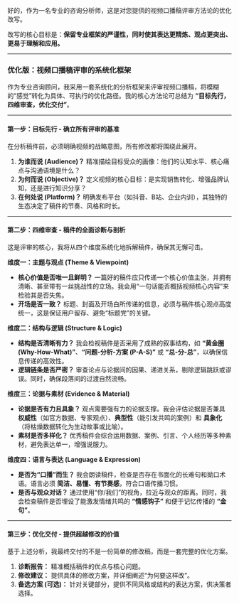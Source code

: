 好的，作为一名专业的咨询分析师，这是对您提供的视频口播稿评审方法论的优化改写。

改写的核心目标是：**保留专业框架的严谨性，同时使其表达更精炼、观点更突出、更易于理解和应用。**

---

### **优化版：视频口播稿评审的系统化框架**

作为专业咨询顾问，我采用一套系统化的分析框架来评审视频口播稿，将模糊的“感觉”转化为具体、可执行的优化路径。我的核心方法论可总结为 **“目标先行，四维审查，优化交付”**。

---

#### **第一步：目标先行 - 确立所有评审的基准**

在分析稿件前，必须明确视频的战略意图，所有修改都将围绕此展开。

1.  **为谁而说 (Audience)？** 精准描绘目标受众的画像：他们的认知水平、核心痛点与沟通语境是什么？
2.  **为何而说 (Objective)？** 定义视频的核心目标：是实现销售转化、增强品牌认知，还是进行知识分享？
3.  **在何处说 (Platform)？** 明确发布平台（如抖音、B站、企业内训），其独特的生态决定了稿件的节奏、风格和时长。

---

#### **第二步：四维审查 - 稿件的全面诊断与剖析**

这是评审的核心，我将从四个维度系统化地拆解稿件，确保其无懈可击。

**维度一：主题与观点 (Theme & Viewpoint)**
*   **核心价值是否唯一且鲜明？** 一篇好的稿件应只传递一个核心价值主张，并拥有清晰、甚至带有一丝挑战性的立场。我会用“一句话能否概括视频核心内容”来检验其是否失焦。
*   **开场是否一致？** 标题、封面及开场白所传递的信息，必须与稿件核心观点高度统一，这是保证用户留存、避免“标题党”的关键。

**维度二：结构与逻辑 (Structure & Logic)**
*   **结构是否清晰有力？** 我会检视稿件是否采用了成熟的叙事结构，如 **“黄金圈 (Why-How-What)”**、**“问题-分析-方案 (P-A-S)”** 或 **“总-分-总”**，以确保信息传递的高效性。
*   **逻辑链条是否严密？** 审查论点与论据间的因果、递进关系，剔除逻辑跳跃或谬误。同时，确保段落间的过渡自然流畅。

**维度三：论据与素材 (Evidence & Material)**
*   **论据是否有力且具象？** 观点需要强有力的论据支撑。我会评估论据是否兼具 **权威性**（如官方数据、专家观点）、**典型性**（能引发共鸣的案例）和 **具象化**（将枯燥数据转化为生动故事或比喻）。
*   **素材是否多样化？** 优秀稿件会综合运用数据、案例、引言、个人经历等多种素材，避免表达单一，增强说服力。

**维度四：语言与表达 (Language & Expression)**
*   **是否为“口播”而生？** 我会朗读稿件，检查是否存在书面化的长难句和拗口术语。语言必须 **简洁、易懂、有节奏感**，符合口语传播习惯。
*   **是否与观众对话？** 通过使用“你/我们”的视角，拉近与观众的距离。同时，我会检查稿件是否埋设了能激发情绪共鸣的 **“情感钩子”** 和便于记忆传播的 **“金句”**。

---

#### **第三步：优化交付 - 提供超越修改的价值**

基于上述分析，我最终交付的不是一份简单的修改稿，而是一套完整的优化方案。

1.  **诊断报告：** 精准概括稿件的优点与核心问题。
2.  **修改建议：** 提供具体的修改方案，并详细阐述“为何要这样改”。
3.  **备选方案 (可选)：** 针对关键部分，提供不同风格或结构的表达方案，供决策者选择。